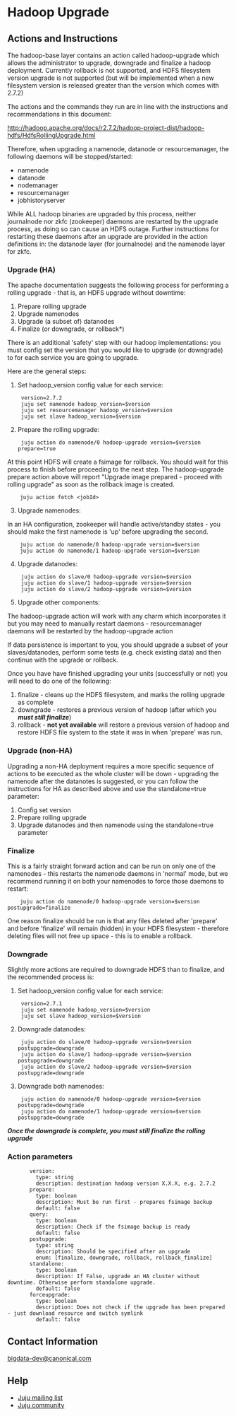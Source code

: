 # Hadoop Upgrade
## Actions and Instructions

The hadoop-base layer contains an action called hadoop-upgrade which allows the
administrator to upgrade, downgrade and finalize a hadoop deployment. Currently
rollback is not supported, and HDFS filesystem version upgrade is not supported (but
will be implemented when a new filesystem version is released greater than the version
which comes with 2.7.2)

The actions and the commands they run are in line with the instructions and
recommendations in this document:

http://hadoop.apache.org/docs/r2.7.2/hadoop-project-dist/hadoop-hdfs/HdfsRollingUpgrade.html

Therefore, when upgrading a namenode, datanode or resourcemanager, the following
daemons will be stopped/started:

  - namenode
  - datanode
  - nodemanager
  - resourcemanager
  - jobhistoryserver

While ALL hadoop binaries are upgraded by this process, neither journalnode nor
zkfc (zookeeper) daemons are restarted by the upgrade process, as doing so can
cause an HDFS outage. Further instructions for restarting these daemons after an
upgrade are provided in the action definitions in: the datanode layer (for
journalnode) and the namenode layer for zkfc.


### Upgrade (HA)

The apache documentation suggests the following process for performing a rolling
upgrade - that is, an HDFS upgrade without downtime:

 1. Prepare rolling upgrade
 2. Upgrade namenodes
 3. Upgrade (a subset of) datanodes
 4. Finalize (or downgrade, or rollback*)

There is an additional 'safety' step with our hadoop implementations: you must
config set the version that you would like to upgrade (or downgrade) to for each
service you are going to upgrade.

Here are the general steps:

1. Set hadoop_version config value for each service:


        version=2.7.2
        juju set namenode hadoop_version=$version
        juju set resourcemanager hadoop_version=$version
        juju set slave hadoop_version=$version

2. Prepare the rolling upgrade:


        juju action do namenode/0 hadoop-upgrade version=$version prepare=true

At this point HDFS will create a fsimage for rollback. You should wait for this process
to finish before proceeding to the next step. The hadoop-upgrade prepare action above will
report "Upgrade image prepared - proceed with rolling upgrade" as soon as the
rollback image is created.

        juju action fetch <jobId>

3. Upgrade namenodes:

In an HA configuration, zookeeper will handle active/standby states - you should make the first namenode is 'up' before upgrading the second.


        juju action do namenode/0 hadoop-upgrade version=$version
        juju action do namenode/1 hadoop-upgrade version=$version


4. Upgrade datanodes:


        juju action do slave/0 hadoop-upgrade version=$version
        juju action do slave/1 hadoop-upgrade version=$version
        juju action do slave/2 hadoop-upgrade version=$version


5. Upgrade other components:

The hadoop-upgrade action will work with any charm which incorporates it but you may need to manually restart daemons - resourcemanager 
daemons will be restarted by the hadoop-upgrade action


If data persistence is important to you, you should upgrade a subset of your
slaves/datanodes, perform some tests (e.g. check existing data) and then
continue with the upgrade or rollback.

Once you have have finished upgrading your units (successfully or not) you will
need to do one of the following:

1. finalize - cleans up the HDFS filesystem, and marks the rolling upgrade as
complete
2. downgrade - restores a previous version of hadoop (after which you ***must
still finalize***)
3. rollback - **not yet available** will restore a previous version of hadoop
and restore HDFS file system to the state it was in when 'prepare' was run.


### Upgrade (non-HA)

Upgrading a non-HA deployment requires a more specific sequence of actions to be executed as the whole cluster will be down - upgrading the namenode after the datanotes is suggested, or you can follow the instructions for HA as described above and use the standalone=true parameter:

 1. Config set version
 2. Prepare rolling upgrade
 3. Upgrade datanodes and then namenode using the standalone=true parameter


### Finalize

This is a fairly straight forward action and can be run on only one of the
namenodes - this restarts the namenode daemons in 'normal' mode, but we
recommend running it on both your namenodes to force those daemons to restart:

        juju action do namenode/0 hadoop-upgrade version=$version postupgrade=finalize

One reason finalize should be run is that any files deleted after 'prepare' and
before 'finalize' will remain (hidden) in your HDFS filesystem - therefore deleting
files will not free up space - this is to enable a rollback.


### Downgrade

Slightly more actions are required to downgrade HDFS than to finalize, and the
recommended process is:

1. Set hadoop_version config value for each service:

        version=2.7.1
        juju set namenode hadoop_version=$version
        juju set slave hadoop_version=$version

2. Downgrade datanodes:

        juju action do slave/0 hadoop-upgrade version=$version postupgrade=downgrade
        juju action do slave/1 hadoop-upgrade version=$version postupgrade=downgrade
        juju action do slave/2 hadoop-upgrade version=$version postupgrade=downgrade

3. Downgrade both namenodes:

        juju action do namenode/0 hadoop-upgrade version=$version postupgrade=downgrade
        juju action do namenode/1 hadoop-upgrade version=$version postupgrade=downgrade

***Once the downgrade is complete, you must still finalize the rolling upgrade***


### Action parameters

           version:
             type: string
             description: destination hadoop version X.X.X, e.g. 2.7.2
           prepare:
             type: boolean
             description: Must be run first - prepares fsimage backup
             default: false
           query:
             type: boolean
             description: Check if the fsimage backup is ready
             default: false
           postupgrade:
             type: string
             description: Should be specified after an upgrade
             enum: [finalize, downgrade, rollback, rollback_finalize]
           standalone:
             type: boolean
             description: If False, upgrade an HA cluster without downtime. Otherwise perform standalone upgrade.
             default: false
           forceupgrade:
             type: boolean
             description: Does not check if the upgrade has been prepared - just download resource and switch symlink
             default: false


## Contact Information

[bigdata-dev@canonical.com](mailto:bigdata-dev@canonical.com)

## Help

- [Juju mailing list](https://lists.ubuntu.com/mailman/listinfo/juju)
- [Juju community](https://jujucharms.com/community)

